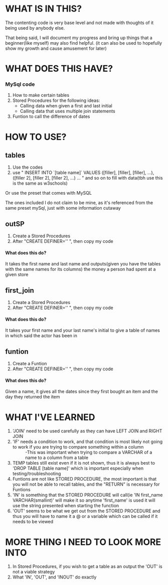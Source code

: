 # WHAT IS IN THIS?
The contenting code is very base level and not made with thoughts of it being used by anybody else. 

That being said, I will document my progress and bring up things that a beginner(like myself) may also find helpful.
(it can also be used to hopefully show my growth and cause amusement for later)

# WHAT DOES THIS HAVE?
<h3>MySql code</h3>
<ol> 
<li>How to make certain tables</li>
<li>Stored Procedures for the following ideas: 
<ul>
  <li>Calling data when given a first and last initial</li>
  <li>Calling data that uses multiple join statements</li>
</ul> </li>
<li>Funtion to call the difference of dates</li>
</ol>

# HOW TO USE?
<h2>tables</h2>
<ol>
  <li>Use the codes</li>
  <li>use  " INSERT INTO `[table name]` VALUES ([filler], [filler], [filler], ...), ([filler 2], [filler 2], [filler 2], ...) ... " and so on to fill with data(tbh use this is the same as w3schools)</li>
</ol>
  Or use the preset that comes with MySQL

  The ones included I do not claim to be mine, as it's referenced from the same preset mySql, just with some information cutaway

<h2>outSP</h2>
<ol>
  <li>Create a Stored Procedures</li>
  <li>After "CREATE DEFINER='' ", then copy my code</li>
</ol>
<h4>What does this do?</h4>
It takes the first name and last name and outputs(given you have the tables with the same names for its columns) the money a person had spent at a given store 

<h2>first_join</h2>
<ol>
 <li>Create a Stored Procedures</li>
  <li>After "CREATE DEFINER='' ", then copy my code</li>
</ol>
<h4>What does this do?</h4>
It takes your first name and your last name's initial to give a table of names in which said the actor has been in

<h2>funtion</h2>
<ol>
 <li>Create a Funtion</li>
  <li>After "CREATE DEFINER='' ", then copy my code</li>
</ol>
<h4>What does this do?</h4>
Given a name, it gives all the dates since they first bought an item and the day they returned the item 

# WHAT I'VE LEARNED
<ol>
  <li>'JOIN' need to be used carefully as they can have LEFT JOIN and RIGHT JOIN</li>
  <li>'IF' needs a condition to work, and that condition is most likely not going to work if you are trying to compare something within a column</li>
  <dd>-This was important when trying to compare a VARCHAR of a name to a column from a table</dd>
  <li>TEMP tables still exist even if it is not shown, thus it is always best to 'DROP TABLE [table name]' which is important especially when testing/troubleshooting</li>
  <li>Funtions are not like STORED PROCEDURE, the most important is that you will not be able to recall tables, and the "RETURN" is necessary for Funtions</li>
  <li>'IN' is something that the STORED PROCEDURE will call(ie 'IN first_name VARCHAR(smallint)' will make it so anytime 'first_name' is used it will use the string presented when starting the function </li>
  <li>'OUT' seems to be what we get out from the STORED PROCEDURE and thus you will have to name it a @ or a variable which can be called if it needs to be viewed</li>
</ol>

# MORE THING I NEED TO LOOK MORE INTO
<ol>
  <li>In Stored Procedures, if you wish to get a table as an output the 'OUT' is not a viable strategy</li>
  <li>What 'IN', 'OUT', and 'INOUT' do exactly</li>  
</ol>
